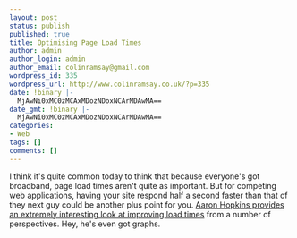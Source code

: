```yaml
---
layout: post
status: publish
published: true
title: Optimising Page Load Times
author: admin
author_login: admin
author_email: colinramsay@gmail.com
wordpress_id: 335
wordpress_url: http://www.colinramsay.co.uk/?p=335
date: !binary |-
  MjAwNi0xMC0zMCAxMDozNDoxNCArMDAwMA==
date_gmt: !binary |-
  MjAwNi0xMC0zMCAxMDozNDoxNCArMDAwMA==
categories:
- Web
tags: []
comments: []
---
```

<p>I think it's quite common today to think that because everyone's got broadband, page load times aren't quite as important. But for competing web applications, having your site respond half a second faster than that of they next guy could be another plus point for you. <a href="http://www.die.net/musings/page_load_time/">Aaron Hopkins provides an extremely interesting look at improving load times</a> from a number of perspectives. Hey, he's even got graphs.</p>
